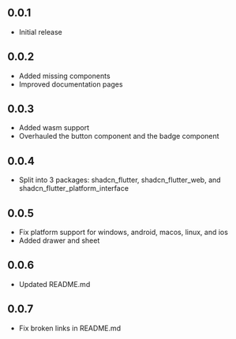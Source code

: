 ## 0.0.1

* Initial release

## 0.0.2

* Added missing components
* Improved documentation pages

## 0.0.3

* Added wasm support
* Overhauled the button component and the badge component

## 0.0.4

* Split into 3 packages: shadcn_flutter, shadcn_flutter_web, and shadcn_flutter_platform_interface

## 0.0.5

* Fix platform support for windows, android, macos, linux, and ios
* Added drawer and sheet

## 0.0.6

* Updated README.md

## 0.0.7

* Fix broken links in README.md
